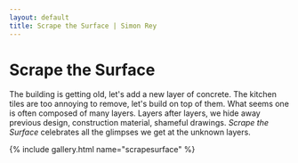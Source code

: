 ```yaml
---
layout: default
title: Scrape the Surface | Simon Rey
---
```


# Scrape the Surface

The building is getting old, let's add a new layer of concrete.
The kitchen tiles are too annoying to remove, let's build on top of them.
What seems one is often composed of many layers.
Layers after layers, we hide away previous design, construction material, shameful drawings.
<span style="font-style: italic;">Scrape the Surface</span> celebrates all the glimpses we get
at the unknown layers.

{% include gallery.html name="scrapesurface" %}